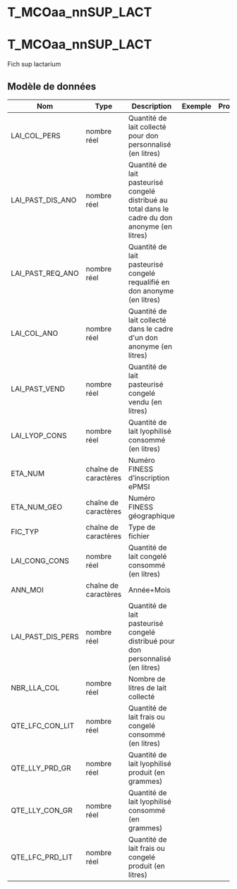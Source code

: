 # T_MCOaa_nnSUP_LACT

<!-- ATTENTION : Ne pas supprimer ou modifier la ligne ci-dessous -->
# T_MCOaa_nnSUP_LACT

Fich sup lactarium


## Modèle de données

|Nom|Type|Description|Exemple|Propriétés|
|-|-|-|-|-|
|LAI_COL_PERS|nombre réel|Quantité de lait collecté pour don personnalisé (en litres)|||
|LAI_PAST_DIS_ANO|nombre réel|Quantité de lait pasteurisé congelé distribué au total dans le cadre du don anonyme (en litres)|||
|LAI_PAST_REQ_ANO|nombre réel|Quantité de lait pasteurisé congelé requalifié en don anonyme (en litres)|||
|LAI_COL_ANO|nombre réel|Quantité de lait collecté dans le cadre d'un don anonyme (en litres)|||
|LAI_PAST_VEND|nombre réel|Quantité de lait pasteurisé congelé vendu (en litres)|||
|LAI_LYOP_CONS|nombre réel|Quantité de lait lyophilisé consommé (en litres)|||
|ETA_NUM|chaîne de caractères|Numéro FINESS d’inscription ePMSI|||
|ETA_NUM_GEO|chaîne de caractères|Numéro FINESS géographique|||
|FIC_TYP|chaîne de caractères|Type de fichier|||
|LAI_CONG_CONS|nombre réel|Quantité de lait congelé consommé (en litres)|||
|ANN_MOI|chaîne de caractères|Année+Mois|||
|LAI_PAST_DIS_PERS|nombre réel|Quantité de lait pasteurisé congelé distribué pour don personnalisé (en litres)|||
|NBR_LLA_COL|nombre réel|Nombre de litres de lait collecté|||
|QTE_LFC_CON_LIT|nombre réel|Quantité de lait frais ou congelé consommé (en litres)|||
|QTE_LLY_PRD_GR|nombre réel|Quantité de lait lyophilisé produit (en grammes)|||
|QTE_LLY_CON_GR|nombre réel|Quantité de lait lyophilisé consommé (en grammes)|||
|QTE_LFC_PRD_LIT|nombre réel|Quantité de lait frais ou congelé produit (en litres)|||

<!-- ATTENTION : Ne pas supprimer ou modifier la ligne ci-dessus -->
